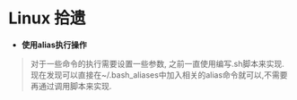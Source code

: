 # Linux 拾遗

- **使用alias执行操作**
> 对于一些命令的执行需要设置一些参数, 之前一直使用编写.sh脚本来实现. 现在发现可以直接在~/.bash_aliases中加入相关的alias命令就可以,不需要再通过调用脚本来实现.
